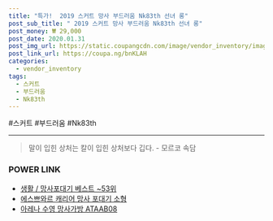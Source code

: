 ```yaml
--- 
title: "특가!  2019 스커트 망사 부드러움 Nk83th 선녀 롱" 
post_sub_title: " 2019 스커트 망사 부드러움 Nk83th 선녀 롱" 
post_money: ₩ 29,000 
post_date: 2020.01.31 
post_img_url: https://static.coupangcdn.com/image/vendor_inventory/images/2019/03/27/15/5/c3ee0383-e023-4668-9a89-d1a917f3642d.jpg 
post_link_url: https://coupa.ng/bnKLAH 
categories: 
  - vendor_inventory 
tags: 
  - 스커트 
  - 부드러움 
  - Nk83th 
--- 
```

  #스커트 #부드러움 #Nk83th 
<hr> 

> 말이 입힌 상처는 칼이 입힌 상처보다 깁다. - 모르코 속담 


### POWER LINK

* <a href="https://blog.naver.com/santokki14/221780204911" target="_blank">생활 / 망사포대기 베스트 ~53위</a>
* <a href="https://blog.naver.com/sakai111/221780335565" target="_blank">에스쁘와르 캐리어 망사 포대기 소형</a>
* <a href="https://blog.naver.com/fasyy4321/221788596636" target="_blank">아레나 수영 망사가방 ATAAB08</a>

